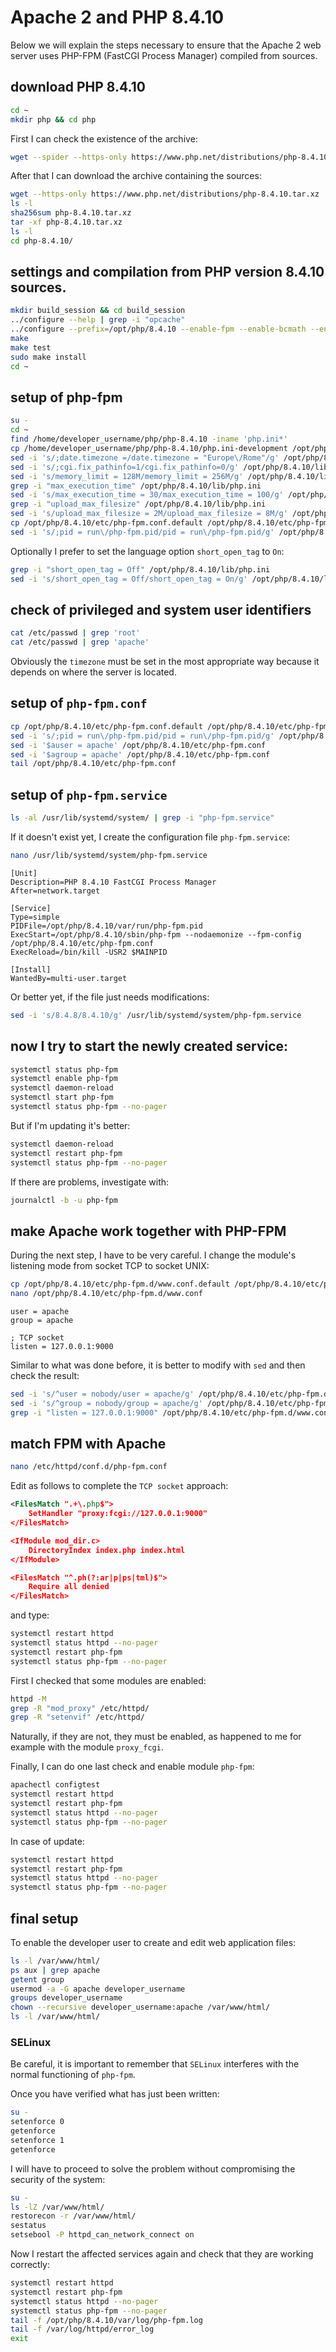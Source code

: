 # Apache 2 and PHP 8.4.10

Below we will explain the steps necessary to ensure that the Apache 2 web server uses PHP-FPM (FastCGI Process Manager) compiled from sources.

## download PHP 8.4.10

```bash
cd ~
mkdir php && cd php
```

First I can check the existence of the archive:

```bash
wget --spider --https-only https://www.php.net/distributions/php-8.4.10.tar.xz
```

After that I can download the archive containing the sources:

```bash
wget --https-only https://www.php.net/distributions/php-8.4.10.tar.xz
ls -l
sha256sum php-8.4.10.tar.xz
tar -xf php-8.4.10.tar.xz
ls -l
cd php-8.4.10/
```

## settings and compilation from PHP version 8.4.10 sources.

```bash
mkdir build_session && cd build_session
../configure --help | grep -i "opcache"
../configure --prefix=/opt/php/8.4.10 --enable-fpm --enable-bcmath --enable-ftp --with-openssl --disable-cgi --enable-mbstring --with-curl --with-mysqli --with-pdo-mysql --enable-intl --with-zlib --with-bz2 --enable-gd --with-jpeg --with-gettext --with-gmp --with-xsl --enable-zts --enable-gcov --enable-debug --with-ffi --with-zip
make
make test
sudo make install
cd ~
```

## setup of php-fpm

```bash
su -
cd ~
find /home/developer_username/php/php-8.4.10 -iname 'php.ini*'
cp /home/developer_username/php/php-8.4.10/php.ini-development /opt/php/8.4.10/lib/php.ini
sed -i 's/;date.timezone =/date.timezone = "Europe\/Rome"/g' /opt/php/8.4.10/lib/php.ini
sed -i 's/;cgi.fix_pathinfo=1/cgi.fix_pathinfo=0/g' /opt/php/8.4.10/lib/php.ini
sed -i 's/memory_limit = 128M/memory_limit = 256M/g' /opt/php/8.4.10/lib/php.ini
grep -i "max_execution_time" /opt/php/8.4.10/lib/php.ini
sed -i 's/max_execution_time = 30/max_execution_time = 100/g' /opt/php/8.4.10/lib/php.ini
grep -i "upload_max_filesize" /opt/php/8.4.10/lib/php.ini
sed -i 's/upload_max_filesize = 2M/upload_max_filesize = 8M/g' /opt/php/8.4.10/lib/php.ini
cp /opt/php/8.4.10/etc/php-fpm.conf.default /opt/php/8.4.10/etc/php-fpm.conf
sed -i 's/;pid = run\/php-fpm.pid/pid = run\/php-fpm.pid/g' /opt/php/8.4.10/etc/php-fpm.conf
```

Optionally I prefer to set the language option `short_open_tag` to `On`:

```bash
grep -i "short_open_tag = Off" /opt/php/8.4.10/lib/php.ini
sed -i 's/short_open_tag = Off/short_open_tag = On/g' /opt/php/8.4.10/lib/php.ini
```

## check of privileged and system user identifiers

```bash
cat /etc/passwd | grep 'root'
cat /etc/passwd | grep 'apache'
```

Obviously the `timezone` must be set in the most appropriate way because it depends on where the server is located.

## setup of `php-fpm.conf`

```bash
cp /opt/php/8.4.10/etc/php-fpm.conf.default /opt/php/8.4.10/etc/php-fpm.conf
sed -i 's/;pid = run\/php-fpm.pid/pid = run\/php-fpm.pid/g' /opt/php/8.4.10/etc/php-fpm.conf
sed -i '$auser = apache' /opt/php/8.4.10/etc/php-fpm.conf
sed -i '$agroup = apache' /opt/php/8.4.10/etc/php-fpm.conf
tail /opt/php/8.4.10/etc/php-fpm.conf
```

## setup of `php-fpm.service`

```bash
ls -al /usr/lib/systemd/system/ | grep -i "php-fpm.service"
```

If it doesn't exist yet, I create the configuration file `php-fpm.service`:

```bash
nano /usr/lib/systemd/system/php-fpm.service
```

```text
[Unit]
Description=PHP 8.4.10 FastCGI Process Manager
After=network.target

[Service]
Type=simple
PIDFile=/opt/php/8.4.10/var/run/php-fpm.pid
ExecStart=/opt/php/8.4.10/sbin/php-fpm --nodaemonize --fpm-config /opt/php/8.4.10/etc/php-fpm.conf
ExecReload=/bin/kill -USR2 $MAINPID

[Install]
WantedBy=multi-user.target
```

Or better yet, if the file just needs modifications:

```bash
sed -i 's/8.4.8/8.4.10/g' /usr/lib/systemd/system/php-fpm.service
```

## now I try to start the newly created service:

```bash
systemctl status php-fpm
systemctl enable php-fpm
systemctl daemon-reload
systemctl start php-fpm
systemctl status php-fpm --no-pager
```

But if I'm updating it's better:

```bash
systemctl daemon-reload
systemctl restart php-fpm
systemctl status php-fpm --no-pager
```

If there are problems, investigate with:

```bash
journalctl -b -u php-fpm
```

## make Apache work together with PHP-FPM

During the next step, I have to be very careful.
I change the module's listening mode from socket TCP to socket UNIX:

```bash
cp /opt/php/8.4.10/etc/php-fpm.d/www.conf.default /opt/php/8.4.10/etc/php-fpm.d/www.conf
nano /opt/php/8.4.10/etc/php-fpm.d/www.conf
```

```text
user = apache
group = apache

; TCP socket
listen = 127.0.0.1:9000
```

Similar to what was done before, it is better to modify with `sed` and then check the result:

```bash
sed -i 's/^user = nobody/user = apache/g' /opt/php/8.4.10/etc/php-fpm.d/www.conf
sed -i 's/^group = nobody/group = apache/g' /opt/php/8.4.10/etc/php-fpm.d/www.conf
grep -i "listen = 127.0.0.1:9000" /opt/php/8.4.10/etc/php-fpm.d/www.conf
```

## match FPM with Apache

```bash
nano /etc/httpd/conf.d/php-fpm.conf
```

Edit as follows to complete the `TCP socket` approach:

```xml
<FilesMatch ".+\.php$">
    SetHandler "proxy:fcgi://127.0.0.1:9000"
</FilesMatch>

<IfModule mod_dir.c>
    DirectoryIndex index.php index.html
</IfModule>

<FilesMatch "^.ph(?:ar|p|ps|tml)$">
    Require all denied
</FilesMatch>
```

and type:

```bash
systemctl restart httpd
systemctl status httpd --no-pager
systemctl restart php-fpm
systemctl status php-fpm --no-pager
```

First I checked that some modules are enabled:

```bash
httpd -M
grep -R "mod_proxy" /etc/httpd/
grep -R "setenvif" /etc/httpd/
```

Naturally, if they are not, they must be enabled, as happened to me for example with the module `proxy_fcgi`.

Finally, I can do one last check and enable module `php-fpm`:

```bash
apachectl configtest
systemctl restart httpd
systemctl restart php-fpm
systemctl status httpd --no-pager
systemctl status php-fpm --no-pager
```

In case of update:

```bash
systemctl restart httpd
systemctl restart php-fpm
systemctl status httpd --no-pager
systemctl status php-fpm --no-pager
```

## final setup

To enable the developer user to create and edit web application files:

```bash
ls -l /var/www/html/
ps aux | grep apache
getent group
usermod -a -G apache developer_username
groups developer_username
chown --recursive developer_username:apache /var/www/html/
ls -l /var/www/html/
```

### SELinux

Be careful, it is important to remember that `SELinux` interferes with the normal functioning of `php-fpm`.

Once you have verified what has just been written:

```bash
su -
setenforce 0
getenforce
setenforce 1
getenforce
```

I will have to proceed to solve the problem without compromising the security of the system:

```bash
su -
ls -lZ /var/www/html/
restorecon -r /var/www/html/
sestatus
setsebool -P httpd_can_network_connect on
```

Now I restart the affected services again and check that they are working correctly:

```bash
systemctl restart httpd
systemctl restart php-fpm
systemctl status httpd --no-pager
systemctl status php-fpm --no-pager
tail -f /opt/php/8.4.10/var/log/php-fpm.log
tail -f /var/log/httpd/error_log
exit
```
